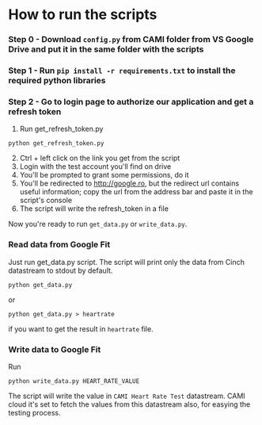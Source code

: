 How to run the scripts
======================
### Step 0 - Download ```config.py``` from CAMI folder from VS Google Drive and put it in the same folder with the scripts
### Step 1 - Run ```pip install -r requirements.txt``` to install the required python libraries
### Step 2 - Go to login page to authorize our application and get a refresh token
1. Run get_refresh_token.py
 ```
 python get_refresh_token.py
 ```
2. Ctrl + left click on the link you get from the script
3. Login with the test account you'll find on drive
4. You'll be prompted to grant some permissions, do it
5. You'll be redirected to http://google.ro, but the redirect url contains useful information; copy the url from the address bar and paste it in the script's console
6. The script will write the refresh_token in a file

Now you're ready to run ```get_data.py``` or ```write_data.py```.

### Read data from Google Fit
Just run get_data.py script. The script will print only the data from Cinch datastream to stdout by default.

```
python get_data.py
```
or 
```
python get_data.py > heartrate
```
if you want to get the result in ```heartrate``` file.

### Write data to Google Fit
Run
```
python write_data.py HEART_RATE_VALUE
```
The script will write the value in ```CAMI Heart Rate Test``` datastream. CAMI cloud it's set to fetch the values from this datastream also, for easying the testing process.